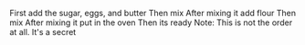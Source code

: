 First add the sugar, eggs, and butter
Then mix
After mixing it add flour
Then mix
After mixing it put in the oven
Then its ready
Note: This is not the order at all. It's a secret